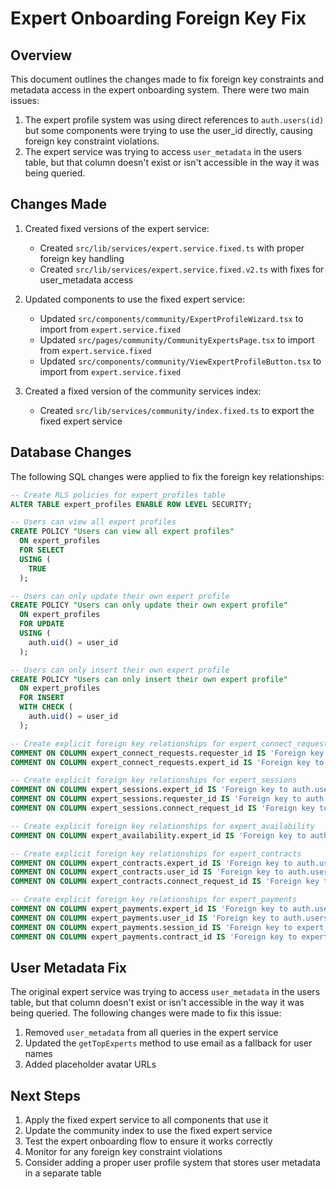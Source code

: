 # Expert Onboarding Foreign Key Fix

## Overview

This document outlines the changes made to fix foreign key constraints and metadata access in the expert onboarding system. There were two main issues:

1. The expert profile system was using direct references to `auth.users(id)` but some components were trying to use the user_id directly, causing foreign key constraint violations.
2. The expert service was trying to access `user_metadata` in the users table, but that column doesn't exist or isn't accessible in the way it was being queried.

## Changes Made

1. Created fixed versions of the expert service:
   - Created `src/lib/services/expert.service.fixed.ts` with proper foreign key handling
   - Created `src/lib/services/expert.service.fixed.v2.ts` with fixes for user_metadata access

2. Updated components to use the fixed expert service:
   - Updated `src/components/community/ExpertProfileWizard.tsx` to import from `expert.service.fixed`
   - Updated `src/pages/community/CommunityExpertsPage.tsx` to import from `expert.service.fixed`
   - Updated `src/components/community/ViewExpertProfileButton.tsx` to import from `expert.service.fixed`

3. Created a fixed version of the community services index:
   - Created `src/lib/services/community/index.fixed.ts` to export the fixed expert service

## Database Changes

The following SQL changes were applied to fix the foreign key relationships:

```sql
-- Create RLS policies for expert_profiles table
ALTER TABLE expert_profiles ENABLE ROW LEVEL SECURITY;

-- Users can view all expert profiles
CREATE POLICY "Users can view all expert profiles"
  ON expert_profiles
  FOR SELECT
  USING (
    TRUE
  );

-- Users can only update their own expert profile
CREATE POLICY "Users can only update their own expert profile"
  ON expert_profiles
  FOR UPDATE
  USING (
    auth.uid() = user_id
  );

-- Users can only insert their own expert profile
CREATE POLICY "Users can only insert their own expert profile"
  ON expert_profiles
  FOR INSERT
  WITH CHECK (
    auth.uid() = user_id
  );

-- Create explicit foreign key relationships for expert_connect_requests
COMMENT ON COLUMN expert_connect_requests.requester_id IS 'Foreign key to auth.users(id)';
COMMENT ON COLUMN expert_connect_requests.expert_id IS 'Foreign key to auth.users(id)';

-- Create explicit foreign key relationships for expert_sessions
COMMENT ON COLUMN expert_sessions.expert_id IS 'Foreign key to auth.users(id)';
COMMENT ON COLUMN expert_sessions.requester_id IS 'Foreign key to auth.users(id)';
COMMENT ON COLUMN expert_sessions.connect_request_id IS 'Foreign key to expert_connect_requests(id)';

-- Create explicit foreign key relationships for expert_availability
COMMENT ON COLUMN expert_availability.expert_id IS 'Foreign key to auth.users(id)';

-- Create explicit foreign key relationships for expert_contracts
COMMENT ON COLUMN expert_contracts.expert_id IS 'Foreign key to auth.users(id)';
COMMENT ON COLUMN expert_contracts.user_id IS 'Foreign key to auth.users(id)';
COMMENT ON COLUMN expert_contracts.connect_request_id IS 'Foreign key to expert_connect_requests(id)';

-- Create explicit foreign key relationships for expert_payments
COMMENT ON COLUMN expert_payments.expert_id IS 'Foreign key to auth.users(id)';
COMMENT ON COLUMN expert_payments.user_id IS 'Foreign key to auth.users(id)';
COMMENT ON COLUMN expert_payments.session_id IS 'Foreign key to expert_sessions(id)';
COMMENT ON COLUMN expert_payments.contract_id IS 'Foreign key to expert_contracts(id)';
```

## User Metadata Fix

The original expert service was trying to access `user_metadata` in the users table, but that column doesn't exist or isn't accessible in the way it was being queried. The following changes were made to fix this issue:

1. Removed `user_metadata` from all queries in the expert service
2. Updated the `getTopExperts` method to use email as a fallback for user names
3. Added placeholder avatar URLs

## Next Steps

1. Apply the fixed expert service to all components that use it
2. Update the community index to use the fixed expert service
3. Test the expert onboarding flow to ensure it works correctly
4. Monitor for any foreign key constraint violations
5. Consider adding a proper user profile system that stores user metadata in a separate table
